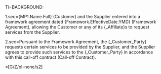 Ti=BACKGROUND:

1.sec={MP1.Name.Full} (Customer) and the Supplier entered into a framework agreement dated {Framework.EffectiveDate.YMD} (Framework Agreement), allowing the Customer or any of its {_Affiliate}s to request services from the Supplier. 

2.sec=Pursuant to the Framework Agreement, the {_Customer_Party} requests certain services to be provided by the Supplier, and the Supplier agrees to provide such services to the {_Customer_Party} in accordance with this call-off contract (Call-off Contract).

=[G/Z/ol-none/s2]


